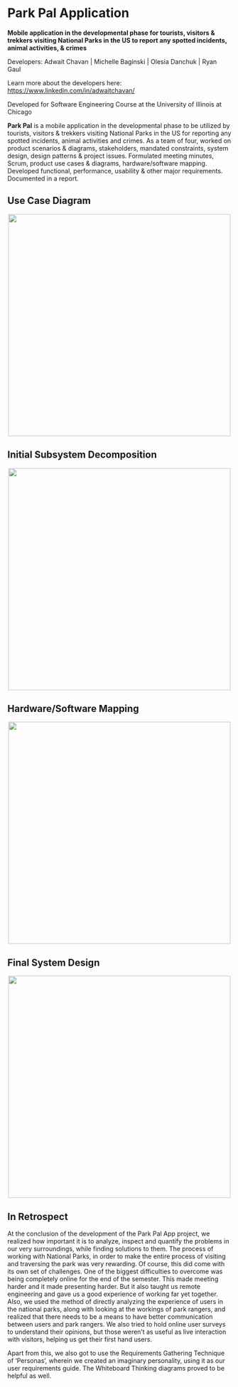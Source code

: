 # Park Pal Application
**Mobile application in the developmental phase for tourists, visitors & trekkers visiting National Parks in the US to report any spotted incidents, animal activities, & crimes**

Developers: Adwait Chavan | Michelle Baginski | Olesia Danchuk | Ryan Gaul

Learn more about the developers here: https://www.linkedin.com/in/adwaitchavan/

Developed for Software Engineering Course at the University of Illinois at Chicago

**Park Pal** is a mobile application in the developmental phase to be utilized by tourists, visitors & trekkers visiting National Parks in the US for reporting any spotted incidents, animal activities and crimes. As a team of four, worked on product scenarios & diagrams, stakeholders, mandated constraints, system design, design patterns & project issues. Formulated meeting minutes, Scrum, product use cases & diagrams, hardware/software mapping. Developed functional, performance, usability & other major requirements. Documented in a report.

## Use Case Diagram

<p align="center"><img src="https://user-images.githubusercontent.com/57969397/124070735-e95ee700-da03-11eb-9c4e-be6b1d69cbb5.png" height="500"></p>

## Initial Subsystem Decomposition

<p align="center"><img src="https://user-images.githubusercontent.com/57969397/124070923-393dae00-da04-11eb-93ce-f4e3f4fee240.jpg" height="500"></p>

## Hardware/Software Mapping

<p align="center"><img src="https://user-images.githubusercontent.com/57969397/124071569-2a0b3000-da05-11eb-90c7-beae34ef29fe.png" height="500"></p>

## Final System Design

<p align="center"><img src="https://user-images.githubusercontent.com/57969397/124071732-6ccd0800-da05-11eb-8c8f-918bba5db66c.png" height="500"></p>

## In Retrospect

At the conclusion of the development of the Park Pal App project, we realized how important it is to analyze, inspect and quantify the problems in our very surroundings, while finding solutions to them. The process of working with National Parks, in order to make the entire process of visiting and traversing the park was very rewarding.
Of course, this did come with its own set of challenges. One of the biggest difficulties to overcome was being completely online for the end of the semester. This made meeting harder and it made presenting harder. But it also taught us remote engineering and gave us a good experience of working far yet together.
Also, we used the method of directly analyzing the experience of users in the national parks, along with looking at the workings of park rangers, and realized that there needs to be a means to have better communication between users and park rangers. We also tried to hold online user surveys to understand their opinions, but those weren’t as useful as live interaction with visitors, helping us get their first hand users.

Apart from this, we also got to use the Requirements Gathering Technique of ‘Personas’, wherein we created an imaginary personality, using it as our user requirements guide. The Whiteboard Thinking diagrams proved to be helpful as well.

